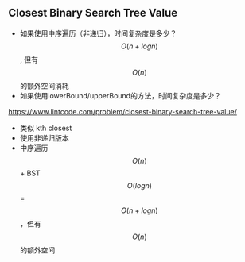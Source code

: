## Closest Binary Search Tree Value
- 如果使用中序遍历（非递归），时间复杂度是多少？ $$O(n+logn)$$, 但有$$O(n)$$的额外空间消耗
- 如果使用lowerBound/upperBound的方法，时间复杂度是多少？

https://www.lintcode.com/problem/closest-binary-search-tree-value/

- 类似 kth closest
- 使用非递归版本
- 中序遍历$$O(n)$$ + BST $$O(logn)$$ = $$O(n + log n)$$，但有$$O(n)$$的额外空间
 
 
 ```py
 
 
 ```